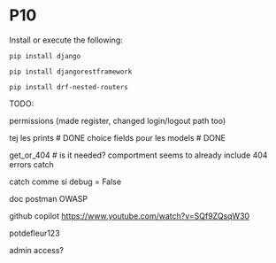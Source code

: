 # P10
 Install or execute the following:
```
pip install django
```
```
pip install djangorestframework
```
```
pip install drf-nested-routers
```

TODO:

permissions
(made register, changed login/logout path too)


tej les prints # DONE
choice fields pour les models # DONE

get_or_404 # is it needed? comportment seems to 
already include 404 errors catch

catch comme si debug = False

doc postman
OWASP




github copilot
https://www.youtube.com/watch?v=SQf9ZQsqW30



potdefleur123

admin access?